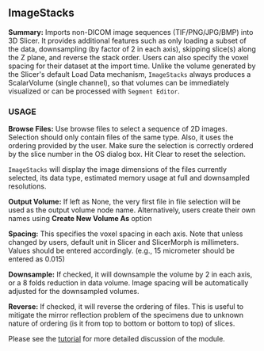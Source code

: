 ## ImageStacks
**Summary:** Imports non-DICOM image sequences (TIF/PNG/JPG/BMP) into 3D Slicer. It provides additional features such as only loading a subset of the data, downsampling (by factor of 2 in each axis), skipping slice(s) along the Z plane, and reverse the stack order. Users can also specify the voxel spacing for their dataset at the import time. Unlike the volume generated by the Slicer's default Load Data mechanism, `ImageStacks` always produces a ScalarVolume (single channel), so that volumes can be immediately visualized or can be processed with `Segment Editor`.

### USAGE
**Browse Files:** Use browse files to select a sequence of 2D images. Selection should only contain files of the same type. Also, it uses the ordering provided by the user. Make sure the selection is correctly ordered by the slice number in the OS dialog box. Hit Clear to reset the selection.

`ImageStacks` will display the image dimensions of the files currently selected, its data type, estimated memory usage at full and downsampled resolutions.

**Output Volume:** If left as None, the very first file in file selection will be used as the output volume node name. Alternatively, users create their own names using **Create New Volume As** option

**Spacing:** This specifies the voxel spacing in each axis. Note that unless changed by users, default unit in Slicer and SlicerMorph is millimeters. Values should be entered accordingly. (e.g., 15 micrometer should be entered as 0.015)

**Downsample:** If checked, it will downsample the volume by 2 in each axis, or a 8 folds reduction in data volume. Image spacing will be automatically adjusted for the downsampled volumes.

**Reverse:** If checked, it will reverse the ordering of files. This is useful to mitigate the mirror reflection problem of the specimens due to unknown nature of ordering (is it from top to bottom or bottom to top) of slices.

Please see the [tutorial](https://github.com/SlicerMorph/S_2020/blob/master/Day_1/ImageStacks/ImageStacks.md#imagestacks) for more detailed discussion of the module. 




